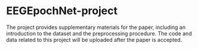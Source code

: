 # EEGEpochNet-project
The project provides supplementary materials for the paper, including an introduction to the dataset and the preprocessing procedure. 
The code and data related to this project will be uploaded after the paper is accepted.
